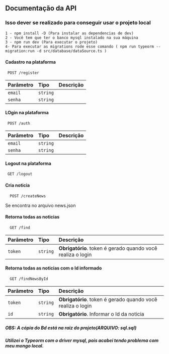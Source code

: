 
## Documentação da API

### Isso dever se realizado para conseguir usar o projeto local

    1 - npm install -D (Para instalar as dependencias de dev)
    2 - Você tem que ter o banco mysql instalado na sua máquina
    3 - npm run dev (Para executar o projeto)
    4- Para executar as migrations rode esse comando ( npm run typeorm -- migration:run -d src/database/dataSource.ts )

#### Cadastro na plataforma

```http
 POST /register
```

| Parâmetro   | Tipo       | Descrição                                   |
| :---------- | :--------- | :------------------------------------------ |
| `email`      | `string` |  |
| `senha`      | `string` |  |


#### LOgin na plataforma

```http
 POST /auth
```
| Parâmetro   | Tipo       | Descrição                                   |
| :---------- | :--------- | :------------------------------------------ |
| `email`      | `string` |  |
| `senha`      | `string` |  |

#### Logout na plataforma

```http
 GET /logout
```

#### Cria noticia

```http
  POST /createNews
```
Se encontra no arquivo news.json

#### Retorna todas as noticias

```http
  GET /find
```

| Parâmetro   | Tipo       | Descrição                                   |
| :---------- | :--------- | :------------------------------------------ |
| `token`      | `string` | **Obrigatório**. token é gerado quando você realiza o login |


#### Retorna todas as noticias com o Id informado

```http
  GET /findNewsById
```

| Parâmetro   | Tipo       | Descrição                                   |
| :---------- | :--------- | :------------------------------------------ |
| `token`      | `string` | **Obrigatório**. token é gerado quando você realiza o login |
| `id`      | `string` | **Obrigatório**. Informar o Id da noticia |

##### OBS: A cópia do Bd está na raiz do projeto(ARQUIVO: sql.sql)

##### Utilizei o Typeorm com o driver mysql, pois acabei tendo problema com meu mongo local.